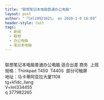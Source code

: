 ```yaml
---
title: "联想笔记本电脑普通办公电脑"
layout: post
author: "「lml19921021」 on 2020-1-9 16:09"
header-style: text
tags:
  - 新闻
  - 联想
  - 办公电脑
  - 笔记本电脑
---
```


<head></head>
<body>
 <br> 联想笔记本电脑普通办公电脑 适合出差 商务&nbsp;&nbsp;上班
 <br> 规格：Thinkpad T450&nbsp;&nbsp;T440S&nbsp;&nbsp;部分可触屏
 <br> 地址：马卡蒂阿亚拉大厦1108
 <br> tg+kfidc_liang
 <br> V+lml334455
 <br> q 377982265
 <br> 
 <br>
</body>


